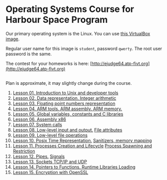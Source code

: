 # Operating Systems Course for Harbour Space Program

Our primary operating system is the Linux. You can use
[this VirtualBox
image](https://drive.google.com/file/d/19pvmNOhqSQG_ZGx6kZ2hbhcuVefShDmI/view?usp=sharing).

Regular user name for this image is `student`, password `qwerty`. The root
user password is the same.

The contest for your homeworks is here: [http://ejudge64.atp-fivt.org](http://ejudge64.atp-fivt.org)

##
Plan is approximate, it may slightly change during the course.

 1. [Lesson 01. Introduction to Unix and developer tools]()
 2. [Lesson 02. Data representation. Integer arithmetic](ints/)
 3. [Lesson 03. Floating point numbers representation](ieee754/)
 4. [Lesson 04. ARM tools. ARM assembly. ARM memory.](arm/arm.md)
 5. [Lesson 05. Global variables, constants and C libraries](arm/memory_addressing.md)
 6. [Lesson 06. Assembly x86](asm-x86/)
 7. [Lesson 07. System calls](../en-mipt/syscalls/)
 8. [Lesson 08. Low-level input and output.](../en-mipt/fds/)
 [File attributes]()
 9. [Lesson 09. Low-level file operations](files/)
 10. [Lesson 10. Posix Time Representation.](time/) [Sanitizers, memory mapping](mmap/)
 11. [Lesson 11. Processes Creation and Lifecycle]()
 [Process Spawning and Restriction]()
 12. [Lesson 12. Pipes.](pipes/) [Signals](signals/)
 13. [Lesson 13. Sockets TCP/IP and UDP](scokets/)
 14. [Lesson 14. Pointers to Functions. Runtime Libraries Loading](libs/)
 15. [Lesson 15. Encryption with OpenSSL](openssl/)
